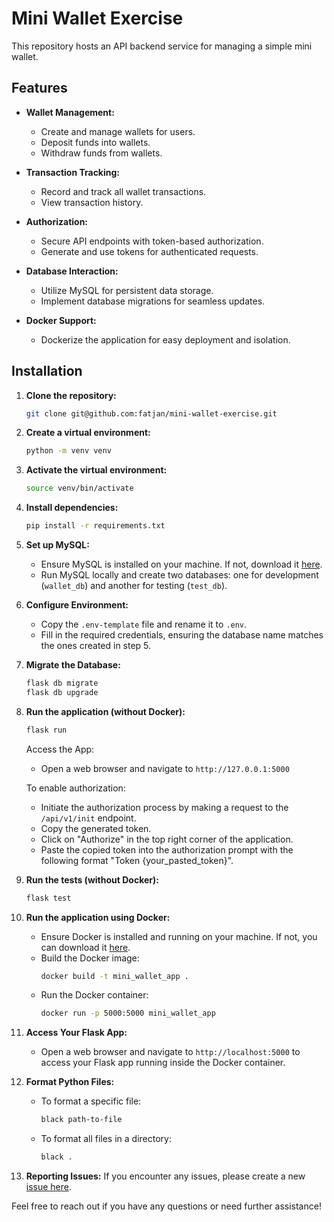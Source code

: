 # Mini Wallet Exercise

This repository hosts an API backend service for managing a simple mini wallet.


## Features

- **Wallet Management:**
  - Create and manage wallets for users.
  - Deposit funds into wallets.
  - Withdraw funds from wallets.

- **Transaction Tracking:**
  - Record and track all wallet transactions.
  - View transaction history.

- **Authorization:**
  - Secure API endpoints with token-based authorization.
  - Generate and use tokens for authenticated requests.

- **Database Interaction:**
  - Utilize MySQL for persistent data storage.
  - Implement database migrations for seamless updates.

- **Docker Support:**
  - Dockerize the application for easy deployment and isolation.


## Installation

1. **Clone the repository:**
    ```bash
    git clone git@github.com:fatjan/mini-wallet-exercise.git
    ```

2. **Create a virtual environment:**
    ```bash
    python -m venv venv
    ```

3. **Activate the virtual environment:**
    ```bash
    source venv/bin/activate
    ```

4. **Install dependencies:**
    ```bash
    pip install -r requirements.txt
    ```

5. **Set up MySQL:**
    - Ensure MySQL is installed on your machine. If not, download it [here](https://dev.mysql.com/downloads/).
    - Run MySQL locally and create two databases: one for development (`wallet_db`) and another for testing (`test_db`).

6. **Configure Environment:**
    - Copy the `.env-template` file and rename it to `.env`.
    - Fill in the required credentials, ensuring the database name matches the ones created in step 5.

7. **Migrate the Database:**
    ```bash
    flask db migrate
    flask db upgrade
    ```

8. **Run the application (without Docker):**
    ```bash
    flask run
    ```

    Access the App:
    - Open a web browser and navigate to `http://127.0.0.1:5000`

    To enable authorization:
    - Initiate the authorization process by making a request to the `/api/v1/init` endpoint.
    - Copy the generated token.
    - Click on "Authorize" in the top right corner of the application.
    - Paste the copied token into the authorization prompt with the following format "Token {your_pasted_token}".

9. **Run the tests (without Docker):**
    ```bash
    flask test
    ```

10. **Run the application using Docker:**
    - Ensure Docker is installed and running on your machine. If not, you can download it [here](https://www.docker.com/get-started).
    - Build the Docker image:
        ```bash
        docker build -t mini_wallet_app .
        ```
    - Run the Docker container:
        ```bash
        docker run -p 5000:5000 mini_wallet_app
        ```

11. **Access Your Flask App:**
    - Open a web browser and navigate to `http://localhost:5000` to access your Flask app running inside the Docker container.

12. **Format Python Files:**
    - To format a specific file:
        ```bash
        black path-to-file
        ```
    - To format all files in a directory:
        ```bash
        black .
        ```

13. **Reporting Issues:**
    If you encounter any issues, please create a new [issue here](https://github.com/fatjan/mini-wallet-exercise/issues).

Feel free to reach out if you have any questions or need further assistance!
